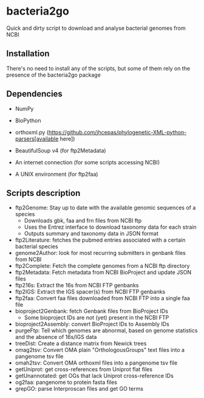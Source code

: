 bacteria2go
===========

Quick and dirty script to download and analyse bacterial genomes from NCBI

Installation
------------

There's no need to install any of the scripts, but some of them rely on the presence of the bacteria2go package

Dependencies
------------

* NumPy
* BioPython
* orthoxml.py (https://github.com/jhcepas/phylogenetic-XML-python-parsers[available here])
* BeautifulSoup v4 (for ftp2Metadata)

* An internet connection (for some scripts accessing NCBI)
* A UNIX environment (for ftp2faa)

Scripts description
-------------------

* ftp2Genome: Stay up to date with the available genomic sequences of a species
    * Downloads gbk, faa and frn files from NCBI ftp
    * Uses the Entrez interface to download taxonomy data for each strain
    * Outputs summary and taxonomy data in JSON format
* ftp2Literature: fetches the pubmed entries associated with a certain bacterial species
* genome2Author: look for most recurring submitters in genbank files from NCBI
* ftp2Complete: Fetch the complete genomes from a NCBI ftp directory
* ftp2Metadata: Fetch metadata from NCBI BioProject and update JSON files
* ftp216s: Extract the 16s from NCBI FTP genbanks
* ftp2IGS: Extract the IGS spacer(s) from NCBI FTP genbanks
* ftp2faa: Convert faa files downloaded from NCBI FTP into a single faa file
* bioproject2Genbank: fetch Genbank files from BioProject IDs
    * Some bioproject IDs are not (yet) present in the NCBI FTP
* bioproject2Assembly: convert BioProject IDs to Assembly IDs
* purgeFtp: Tell which genomes are abnormal, based on genome statistics and the absence of 16s/IGS data
* treeDist: Create a distance matrix from Newick trees
* omag2tsv: Convert OMA plain "OrthologousGroups" text files into a pangenome tsv file
* omah2tsv: Convert OMA orthoxml files into a pangenome tsv file
* getUniprot: get cross-references from Uniprot flat files
* getUnannotated: get OGs that lack Uniprot cross-reference IDs
* og2faa: pangenome to protein fasta files
* grepGO: parse Interproscan files and get GO terms
